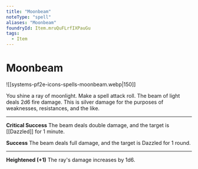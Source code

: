 ```yaml
---
title: "Moonbeam"
noteType: "spell"
aliases: "Moonbeam"
foundryId: Item.mruQuFLrfIXPauGu
tags:
  - Item
---
```


# Moonbeam
![[systems-pf2e-icons-spells-moonbeam.webp|150]]

You shine a ray of moonlight. Make a spell attack roll. The beam of light deals 2d6 fire damage. This is silver damage for the purposes of weaknesses, resistances, and the like.

* * *

**Critical Success** The beam deals double damage, and the target is [[Dazzled]] for 1 minute.

**Success** The beam deals full damage, and the target is Dazzled for 1 round.

* * *

**Heightened (+1)** The ray's damage increases by 1d6.
